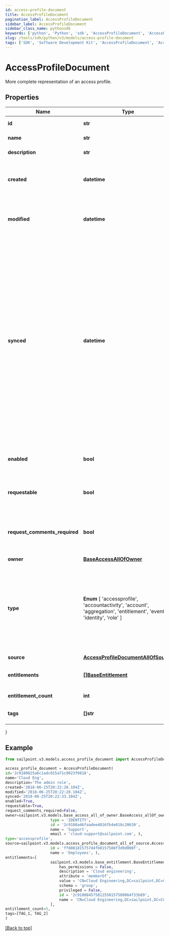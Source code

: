 ```yaml
---
id: access-profile-document
title: AccessProfileDocument
pagination_label: AccessProfileDocument
sidebar_label: AccessProfileDocument
sidebar_class_name: pythonsdk
keywords: ['python', 'Python', 'sdk', 'AccessProfileDocument', 'AccessProfileDocument'] 
slug: /tools/sdk/python/v3/models/access-profile-document
tags: ['SDK', 'Software Development Kit', 'AccessProfileDocument', 'AccessProfileDocument']
---
```


# AccessProfileDocument

More complete representation of an access profile.  

## Properties

Name | Type | Description | Notes
------------ | ------------- | ------------- | -------------
**id** | **str** | Access profile's ID. | [required]
**name** | **str** | Access profile's name. | [required]
**description** | **str** | Access item's description. | [optional] 
**created** | **datetime** | ISO-8601 date-time referring to the time when the object was created. | [optional] 
**modified** | **datetime** | ISO-8601 date-time referring to the time when the object was last modified. | [optional] 
**synced** | **datetime** | ISO-8601 date-time referring to the date-time when object was queued to be synced into search database for use in the search API.   This date-time changes anytime there is an update to the object, which triggers a synchronization event being sent to the search database.  There may be some delay between the `synced` time and the time when the updated data is actually available in the search API.  | [optional] 
**enabled** | **bool** | Indicates whether the access item is currently enabled. | [optional] [default to False]
**requestable** | **bool** | Indicates whether the access item can be requested. | [optional] [default to True]
**request_comments_required** | **bool** | Indicates whether comments are required for requests to access the item. | [optional] [default to False]
**owner** | [**BaseAccessAllOfOwner**](base-access-all-of-owner) |  | [optional] 
**type** |  **Enum** [  'accessprofile',    'accountactivity',    'account',    'aggregation',    'entitlement',    'event',    'identity',    'role' ] | Access profile's document type.  This enum represents the currently supported document types. Additional values may be added in the future without notice. | [required]
**source** | [**AccessProfileDocumentAllOfSource**](access-profile-document-all-of-source) |  | [optional] 
**entitlements** | [**[]BaseEntitlement**](base-entitlement) | Entitlements the access profile has access to. | [optional] 
**entitlement_count** | **int** | Number of entitlements. | [optional] 
**tags** | **[]str** | Tags that have been applied to the object. | [optional] 
}

## Example

```python
from sailpoint.v3.models.access_profile_document import AccessProfileDocument

access_profile_document = AccessProfileDocument(
id='2c9180825a6c1adc015a71c9023f0818',
name='Cloud Eng',
description='The admin role',
created='2018-06-25T20:22:28.104Z',
modified='2018-06-25T20:22:28.104Z',
synced='2018-06-25T20:22:33.104Z',
enabled=True,
requestable=True,
request_comments_required=False,
owner=sailpoint.v3.models.base_access_all_of_owner.BaseAccess_allOf_owner(
                    type = 'IDENTITY', 
                    id = '2c9180a46faadee4016fb4e018c20639', 
                    name = 'Support', 
                    email = 'cloud-support@sailpoint.com', ),
type='accessprofile',
source=sailpoint.v3.models.access_profile_document_all_of_source.AccessProfileDocument_allOf_source(
                    id = 'ff8081815757d4fb0157588f3d9d008f', 
                    name = 'Employees', ),
entitlements=[
                    sailpoint.v3.models.base_entitlement.BaseEntitlement(
                        has_permissions = False, 
                        description = 'Cloud engineering', 
                        attribute = 'memberOf', 
                        value = 'CN=Cloud Engineering,DC=sailpoint,DC=COM', 
                        schema = 'group', 
                        privileged = False, 
                        id = '2c918084575812550157589064f33b89', 
                        name = 'CN=Cloud Engineering,DC=sailpoint,DC=COM', )
                    ],
entitlement_count=5,
tags=[TAG_1, TAG_2]
)

```
[[Back to top]](#) 


